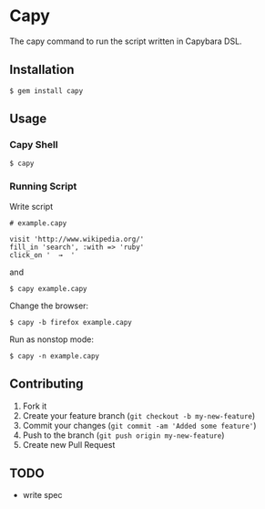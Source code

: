 # Capy

The capy command to run the script written in Capybara DSL.

## Installation

    $ gem install capy

## Usage

### Capy Shell

    $ capy

### Running Script

Write script

    # example.capy

    visit 'http://www.wikipedia.org/'
    fill_in 'search', :with => 'ruby'
    click_on '  →  '

and

    $ capy example.capy

Change the browser:

    $ capy -b firefox example.capy

Run as nonstop mode:

    $ capy -n example.capy

## Contributing

1. Fork it
2. Create your feature branch (`git checkout -b my-new-feature`)
3. Commit your changes (`git commit -am 'Added some feature'`)
4. Push to the branch (`git push origin my-new-feature`)
5. Create new Pull Request

## TODO

* write spec
